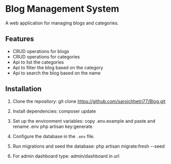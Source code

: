 # Blog Management System

A web application for managing blogs and categories.

## Features

- CRUD operations for blogs
- CRUD operations for categories
- Api to list the categories
- Api to filter the blog based on the category
- Api to search the blog based on the name

## Installation

1. Clone the repository:
  git clone https://github.com/sarojchhetri77/Blog.git


2. Install dependencies:
    composer update

3. Set up the environment variables:
    copy .env.example and paste and rename .env
   php artisan key:generate

4. Configure the database in the `.env` file.
  

5. Run migrations and seed the database:
     php artisan migrate:fresh --seed

6. For admin dashboard
    type: admin/dashboard in url     
